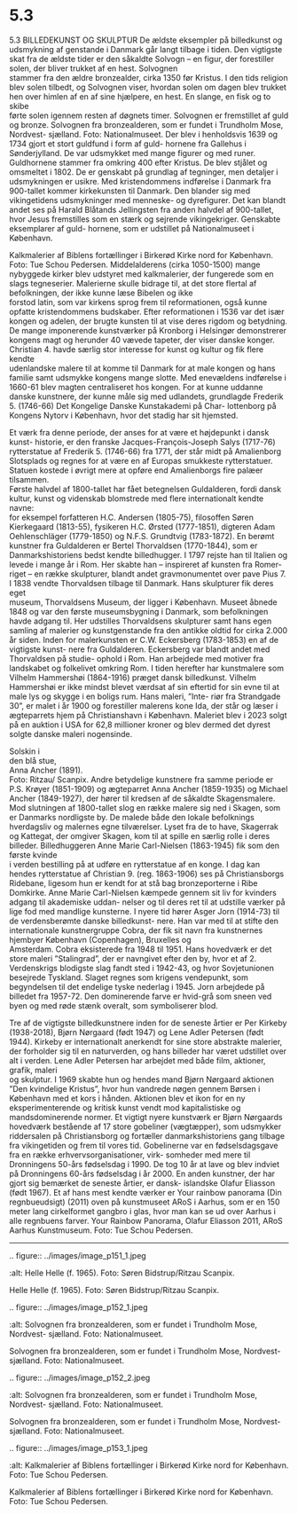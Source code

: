 # 5.3

5.3 
BILLEDEKUNST 
OG SKULPTUR
De ældste eksempler på billedkunst og udsmykning af genstande i Danmark 
går langt tilbage i tiden. Den vigtigste skat fra de ældste tider er den såkaldte 
Solvogn	–	en	figur,	der	forestiller	solen,	der	bliver	trukket	af	en	hest.	Solvognen	
stammer fra den ældre bronzealder, cirka 1350 før Kristus. I den tids religion 
blev solen tilbedt, og Solvognen viser, hvordan solen om dagen blev trukket 
hen	over	himlen	af	en	af	sine	hjælpere,	en	hest.	En	slange,	en	fisk	og	to	skibe	
førte solen igennem resten af døgnets timer. Solvognen er fremstillet af guld og 
bronze.
Solvognen fra bronzealderen, som er fundet i Trundholm Mose, Nordvest- 
sjælland. Foto: Nationalmuseet.
Der blev i henholdsvis 1639 og 1734 
gjort et stort guldfund i form af guld-
hornene fra Gallehus i Sønderjylland. 
De	var	udsmykket	med	mange	figurer	
og med runer. Guldhornene stammer 
fra omkring 400 efter Kristus. De blev 
stjålet og omsmeltet i 1802. De er 
genskabt på grundlag af tegninger, 
men detaljer i udsmykningen er usikre. 
Med kristendommens indførelse i 
Danmark fra 900-tallet kommer kirkekunsten til Danmark. Den blander sig med 
vikingetidens	 udsmykninger	 med	 menneske-	 og	 dyrefigurer.	 Det	 kan	 blandt	
andet ses på Harald Blåtands Jellingsten fra anden halvdel af 900-tallet, hvor 
Jesus fremstilles som en stærk og sejrende vikingekriger. 
Genskabte eksemplarer af guld-
hornene, som er udstillet på 
 Nationalmuseet i København.
 
 Kalkmalerier af Biblens fortællinger i Birkerød Kirke nord for København.  
Foto: Tue Schou Pedersen.
Middelalderens (cirka 1050-1500) mange nybyggede kirker blev udstyret med 
kalkmalerier, der fungerede som en slags tegneserier. Malerierne skulle bidrage 
til,	 at	 det	 store	 flertal	 af	 befolkningen,	 der	 ikke	 kunne	 læse	 Bibelen	 og	 ikke	
forstod latin, som var kirkens sprog frem til reformationen, også kunne opfatte 
kristendommens budskaber.
Efter reformationen i 1536 var det især kongen og adelen, der brugte kunsten 
til at vise deres rigdom og betydning. De mange imponerende kunstværker 
på Kronborg i Helsingør demonstrerer kongens magt og herunder 40 vævede 
tapeter, der viser danske konger.
Christian	4.	havde	særlig	stor	interesse	for	kunst	og	kultur	og	fik	flere	kendte	
udenlandske malere til at komme til Danmark for at male kongen og hans familie 
samt udsmykke kongens mange slotte.
Med enevældens indførelse i 1660-61 blev magten centraliseret hos kongen. 
For at kunne uddanne danske kunstnere, der kunne måle sig med udlandets, 
grundlagde Frederik 5. (1746-66) Det Kongelige Danske Kunstakademi på Char-
lottenborg på Kongens Nytorv i København, hvor det stadig har sit hjemsted. 
 
 Et værk fra denne periode, der anses for at være et højdepunkt i dansk kunst-
historie, er den franske Jacques-François-Joseph Salys (1717-76) rytterstatue 
af Frederik 5. (1746-66) fra 1771, der står midt på Amalienborg Slotsplads og 
regnes for at være en af Europas smukkeste rytterstatuer. Statuen kostede i 
øvrigt	mere	at	opføre	end	Amalienborgs	fire	palæer	tilsammen.	
Første halvdel af 1800-tallet har fået betegnelsen Guldalderen, fordi dansk 
kultur,	kunst	og	videnskab	blomstrede	med	flere	internationalt	kendte	navne:	
for	eksempel	forfatteren	H.C.	Andersen	(1805-75),	filosoffen	Søren	Kierkegaard	
(1813-55), fysikeren H.C. Ørsted (1777-1851), digteren Adam Oehlenschläger 
(1779-1850) og N.F.S. Grundtvig (1783-1872). 
En berømt kunstner fra Guldalderen er Bertel Thorvaldsen (1770-1844), som 
er Danmarkshistoriens bedst kendte billedhugger. I 1797 rejste han til Italien 
og levede i mange år i Rom. Her skabte han – inspireret af kunsten fra Romer-
riget – en række skulpturer, blandt andet gravmonumentet over pave Pius 7. I 
1838	vendte	Thorvaldsen	tilbage	til	Danmark.	Hans	skulpturer	fik	deres	eget	
museum, Thorvaldsens Museum, der ligger i København. Museet åbnede 1848 
og var den første museumsbygning i Danmark, som befolkningen havde adgang 
til. Her udstilles Thorvaldsens skulpturer samt hans egen samling af malerier og 
kunstgenstande fra den antikke oldtid for cirka 2.000 år siden.
Inden for malerkunsten er C.W. Eckersberg (1783-1853) en af de vigtigste kunst-
nere fra Guldalderen. Eckersberg var blandt andet med Thorvaldsen på studie-
ophold i Rom. Han arbejdede med motiver fra landskabet og folkelivet omkring 
Rom.
I tiden herefter har kunstmalere som Vilhelm Hammershøi (1864-1916) præget 
dansk billedkunst. Vilhelm Hammershøi er ikke mindst blevet værdsat af sin 
eftertid for sin evne til at male lys og skygge i en boligs rum. Hans maleri, ”Inte-
riør fra Strandgade 30”, er malet i år 1900 og forestiller malerens kone Ida, der 
står og læser i ægteparrets hjem på Christianshavn i København. Maleriet blev 
i 2023 solgt på en auktion i USA for 62,8 millioner kroner og blev dermed det 
dyrest solgte danske maleri nogensinde.
 
 Solskin i  
den blå stue,  
Anna Ancher (1891).  
Foto: Ritzau/
Scanpix. 
Andre betydelige kunstnere fra samme periode er P.S. Krøyer (1851-1909) og 
ægteparret Anna Ancher (1859-1935) og Michael Ancher (1849-1927), der hører 
til kredsen af de såkaldte Skagensmalere. Mod slutningen af 1800-tallet slog en 
række malere sig ned i Skagen, som er Danmarks nordligste by. De malede både 
den lokale befolknings hverdagsliv og malernes egne tilværelser. Lyset fra de to 
have, Skagerrak og Kattegat, der omgiver Skagen, kom til at spille en særlig rolle 
i deres billeder.
Billedhuggeren	Anne	Marie	Carl-Nielsen	(1863-1945)	fik	som	den	første	kvinde	
i verden bestilling på at udføre en rytterstatue af en konge. I dag kan hendes 
rytterstatue af Christian 9. (reg. 1863-1906) ses på Christiansborgs Ridebane, 
ligesom hun er kendt for at stå bag bronzeporterne i Ribe Domkirke. Anne Marie 
Carl-Nielsen kæmpede gennem sit liv for kvinders adgang til akademiske uddan-
nelser og til deres ret til at udstille værker på lige fod med mandlige kunsterne. 
I nyere tid hører Asger Jorn (1914-73) til de verdensberømte danske billedkunst-
nere. Han var med til at stifte den internationale kunstnergruppe Cobra, der 
fik	sit	navn	fra	kunstnernes	hjembyer	København	(Copenhagen),	Bruxelles	og	
Amsterdam. Cobra eksisterede fra 1948 til 1951. Hans hovedværk er det store 
maleri ”Stalingrad”, der er navngivet efter den by, hvor et af 2. Verdenskrigs 
blodigste slag fandt sted i 1942-43, og hvor Sovjetunionen besejrede Tyskland. 
Slaget regnes som krigens vendepunkt, som begyndelsen til det endelige tyske 
nederlag i 1945. Jorn arbejdede på billedet fra 1957-72. Den dominerende farve 
er hvid-grå som sneen ved byen og med røde stænk overalt, som symboliserer 
blod. 
 
 Tre af de vigtigste billedkunstnere inden for de seneste årtier er Per Kirkeby 
(1938-2018), Bjørn Nørgaard (født 1947) og Lene Adler Petersen (født 1944). 
Kirkeby er internationalt anerkendt for sine store abstrakte malerier, der 
forholder sig til en naturverden, og hans billeder har været udstillet over alt i 
verden.	Lene	Adler	Petersen	har	arbejdet	med	både	film,	aktioner,	grafik,	maleri	
og skulptur. I 1969 skabte hun og hendes mand Bjørn Nørgaard aktionen ”Den 
kvindelige Kristus”, hvor hun vandrede nøgen gennem Børsen i København med 
et kors i hånden. Aktionen blev et ikon for en ny eksperimenterende og kritisk 
kunst vendt mod kapitalistiske og mandsdominerende normer.
Et vigtigt nyere kunstværk er Bjørn Nørgaards hovedværk bestående af 17 
store gobeliner (vægtæpper), som udsmykker riddersalen på Christiansborg og 
fortæller danmarkshistoriens gang tilbage fra vikingetiden og frem til vores tid. 
Gobelinerne var en fødselsdagsgave fra en række erhvervsorganisationer, virk-
somheder med mere til Dronningens 50-års fødselsdag i 1990. De tog 10 år at 
lave og blev indviet på Dronningens 60-års fødselsdag i år 2000. 
En anden kunstner, der har gjort sig bemærket de seneste årtier, er dansk- 
islandske Olafur Eliasson (født 1967). Et af hans mest kendte værker er Your 
rainbow panorama (Din regnbueudsigt) (2011) oven på kunstmuseet ARoS i 
Aarhus, som er en 150 meter lang cirkelformet gangbro i glas, hvor man kan se 
ud over Aarhus i alle regnbuens farver.
Your Rainbow Panorama, Olafur Eliasson 2011, ARoS Aarhus Kunstmuseum. 
Foto: Tue Schou Pedersen. 
 
 ---

<!-- Figures extracted from nearby pages -->

.. figure:: ../images/image_p151_1.jpeg

   :alt: Helle Helle (f. 1965). Foto: Søren Bidstrup/Ritzau Scanpix.

   Helle Helle (f. 1965). Foto: Søren Bidstrup/Ritzau Scanpix.

.. figure:: ../images/image_p152_1.jpeg

   :alt: Solvognen fra bronzealderen, som er fundet i Trundholm Mose, Nordvest- sjælland. Foto: Nationalmuseet.

   Solvognen fra bronzealderen, som er fundet i Trundholm Mose, Nordvest- sjælland. Foto: Nationalmuseet.

.. figure:: ../images/image_p152_2.jpeg

   :alt: Solvognen fra bronzealderen, som er fundet i Trundholm Mose, Nordvest- sjælland. Foto: Nationalmuseet.

   Solvognen fra bronzealderen, som er fundet i Trundholm Mose, Nordvest- sjælland. Foto: Nationalmuseet.

.. figure:: ../images/image_p153_1.jpeg

   :alt: Kalkmalerier af Biblens fortællinger i Birkerød Kirke nord for København.  Foto: Tue Schou Pedersen.

   Kalkmalerier af Biblens fortællinger i Birkerød Kirke nord for København.  Foto: Tue Schou Pedersen.
